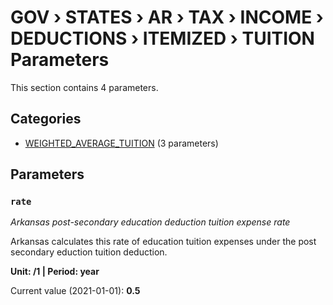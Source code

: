 # GOV › STATES › AR › TAX › INCOME › DEDUCTIONS › ITEMIZED › TUITION Parameters

This section contains 4 parameters.

## Categories

- [WEIGHTED_AVERAGE_TUITION](weighted_average_tuition/index.md) (3 parameters)

## Parameters

### `rate`
*Arkansas post-secondary education deduction tuition expense rate*

Arkansas calculates this rate of education tuition expenses under the post secondary eduction tuition deduction.

**Unit: /1 | Period: year**

Current value (2021-01-01): **0.5**

